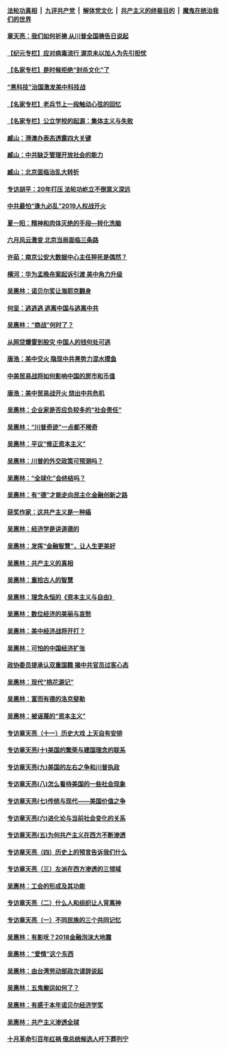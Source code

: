 

####  [法轮功真相](../../../../basic/blob/master/README.md?t=06210702) &nbsp;|&nbsp; [九评共产党](../../../../9ping.md/blob/master/README.md?t=06210702) &nbsp;|&nbsp; [解体党文化](../../../../jtdwh.md/blob/master/README.md?t=06210702)  &nbsp;|&nbsp; [共产主义的终极目的](../../../../gczydzjmd.md/blob/master/README.md?t=06210702) &nbsp;|&nbsp; [魔鬼在统治我们的世界](../../../../mgztzwmdsj.md/blob/master/README.md?t=06210702) 

#### [章天亮：我们如何祈祷 从川普全国祷告日说起](../pages/nsc423/n11944627.md?t=06210702) 

#### [【纪元专栏】应对病毒流行 渥京未以加人为先引担忧](../pages/nsc423/n11875714.md?t=06210702) 

#### [【名家专栏】是时候拒绝“封杀文化”了](../pages/nsc423/n11814093.md?t=06210702) 

#### [“黑科技”治国激发美中科技战](../pages/nsc423/n11638056.md?t=06210702) 

#### [【名家专栏】老兵节上一段触动心弦的回忆](../pages/nsc423/n11646016.md?t=06210702) 

#### [【名家专栏】公立学校的起源：集体主义与失败](../pages/nsc423/n11601833.md?t=06210702) 

#### [臧山：港澳办表态透露四大关键](../pages/nsc423/n11421628.md?t=06210702) 

#### [臧山：中共缺乏管理开放社会的能力](../pages/nsc423/n11407457.md?t=06210702) 

#### [臧山：北京面临治乱大转折](../pages/nsc423/n11406895.md?t=06210702) 

#### [专访胡平：20年打压 法轮功屹立不倒意义深远](../pages/nsc423/n11398800.md?t=06210702) 

#### [中共最怕“逢九必乱”2019人权战开火](../pages/nsc423/n11385248.md?t=06210702) 

#### [夏一阳：精神和肉体灭绝的手段—转化洗脑](../pages/nsc423/n11368250.md?t=06210702) 

#### [六月风云激变 北京当局面临三条路](../pages/nsc423/n11313668.md?t=06210702) 

#### [许茹：南京公安大数据中心主任猝死是偶然？](../pages/nsc423/n11064744.md?t=06210702) 

#### [横河：华为孟晚舟案起诉引渡 美中角力升级](../pages/nsc423/n11027230.md?t=06210702) 

#### [吴惠林：诺贝尔奖让海耶克翻身](../pages/nsc423/n10890049.md?t=06210702) 

#### [何坚：逃逃逃 逃离中国与逃离中共](../pages/nsc423/n10592891.md?t=06210702) 

#### [吴惠林：“商战”何时了？](../pages/nsc423/n10573558.md?t=06210702) 

#### [从网贷爆雷到股灾 中国人的钱何处可逃](../pages/nsc423/n10572800.md?t=06210702) 

#### [唐浩：美中交火 隐现中共黑势力混水摸鱼](../pages/nsc423/n10544040.md?t=06210702) 

#### [中美贸易战将如何影响中国的房市和币值](../pages/nsc423/n10543697.md?t=06210702) 

#### [唐浩：美中贸易战开火 烧出中共危机](../pages/nsc423/n10540126.md?t=06210702) 

#### [吴惠林：企业家是否应负较多的“社会责任”](../pages/nsc423/n10535022.md?t=06210702) 

#### [吴惠林：“川普奇迹”一点都不稀奇](../pages/nsc423/n10512808.md?t=06210702) 

#### [吴惠林：平议“修正资本主义”](../pages/nsc423/n10495724.md?t=06210702) 

#### [吴惠林：川普的外交政策可预测吗？](../pages/nsc423/n10462387.md?t=06210702) 

#### [吴惠林：“全球化”会终结吗？](../pages/nsc423/n10452838.md?t=06210702) 

#### [吴惠林：有“德”才能走向民主化金融创新之路](../pages/nsc423/n10432292.md?t=06210702) 

#### [获奖作家：这共产主义是一种癌](../pages/nsc423/n10431541.md?t=06210702) 

#### [吴惠林：经济学是讲道德的](../pages/nsc423/n10398014.md?t=06210702) 

#### [吴惠林：发挥“金融智慧”，让人生更美好](../pages/nsc423/n10375019.md?t=06210702) 

#### [吴惠林：共产主义的真相](../pages/nsc423/n10351394.md?t=06210702) 

#### [吴惠林：重拾古人的智慧](../pages/nsc423/n10337691.md?t=06210702) 

#### [吴惠林：理念永恒的《资本主义与自由》](../pages/nsc423/n10316274.md?t=06210702) 

#### [吴惠林：数位经济的美丽与哀愁](../pages/nsc423/n10292946.md?t=06210702) 

#### [吴惠林：美中经济战将开打？](../pages/nsc423/n10258825.md?t=06210702) 

#### [吴惠林：可怕的中国经济扩张](../pages/nsc423/n10219147.md?t=06210702) 

#### [政协委员提承认双重国籍 揭中共官员过客心态](../pages/nsc423/n10208809.md?t=06210702) 

#### [吴惠林：现代“桃花源记”](../pages/nsc423/n10185234.md?t=06210702) 

#### [吴惠林：富而有德的洛克斐勒](../pages/nsc423/n10142264.md?t=06210702) 

#### [吴惠林：被诬蔑的“资本主义”](../pages/nsc423/n10124816.md?t=06210702) 

#### [专访章天亮（十一）历史大戏 上天自有安排](../pages/nsc423/n10094905.md?t=06210702) 

#### [专访章天亮(十)美国的繁荣与建国理念的联系](../pages/nsc423/n10094899.md?t=06210702) 

#### [专访章天亮(九)美国的左右之争和川普执政](../pages/nsc423/n10094889.md?t=06210702) 

#### [专访章天亮(八)怎么看待美国的一些社会现象](../pages/nsc423/n10094857.md?t=06210702) 

#### [专访章天亮(七)传统与现代——美国价值之争](../pages/nsc423/n10093140.md?t=06210702) 

#### [专访章天亮(六)进化论与当前社会变化的关系](../pages/nsc423/n10092036.md?t=06210702) 

#### [专访章天亮(五)为何共产主义在西方不断渗透](../pages/nsc423/n10083620.md?t=06210702) 

#### [专访章天亮（四）历史上的预言告诉我们什么](../pages/nsc423/n10083606.md?t=06210702) 

#### [专访章天亮（三）左派在西方渗透的三领域](../pages/nsc423/n10081115.md?t=06210702) 

#### [吴惠林：工会的形成及其功能](../pages/nsc423/n10080633.md?t=06210702) 

#### [专访章天亮（二）什么人和组织让人背离神](../pages/nsc423/n10076637.md?t=06210702) 

#### [专访章天亮（一）不同民族的三个共同记忆](../pages/nsc423/n10074188.md?t=06210702) 

#### [吴惠林：有影呒？2018金融泡沫大地震](../pages/nsc423/n10040534.md?t=06210702) 

#### [吴惠林：“爱情”这个东西](../pages/nsc423/n10019423.md?t=06210702) 

#### [吴惠林：由台湾劳动部政次请辞说起](../pages/nsc423/n9979679.md?t=06210702) 

#### [吴惠林：五鬼搬运如何了？](../pages/nsc423/n9925338.md?t=06210702) 

#### [吴惠林：有感于本年诺贝尔经济学奖](../pages/nsc423/n9871883.md?t=06210702) 

#### [吴惠林：共产主义渗透全球](../pages/nsc423/n9812748.md?t=06210702) 

#### [十月革命引百年红祸 俄总统候选人吁下葬列宁](../pages/nsc423/n9810182.md?t=06210702) 

